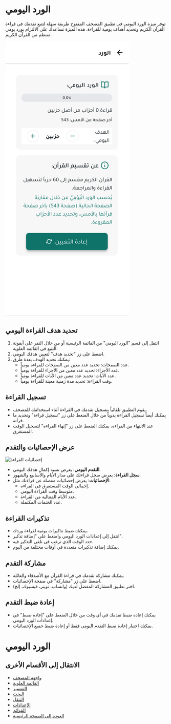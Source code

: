 # الورد اليومي

توفر ميزة الورد اليومي في تطبيق المصحف المفتوح طريقة سهلة لتتبع تقدمك في قراءة القرآن الكريم وتحديد أهداف يومية للقراءة. هذه الميزة تساعدك على الالتزام بورد يومي منتظم من القرآن الكريم.

![واجهة الورد اليومي](../screenshots/tracker-screen.png)

## تحديد هدف القراءة اليومي

1. انتقل إلى قسم "الورد اليومي" من القائمة الرئيسية أو من خلال النقر على أيقونة التتبع في القائمة العلوية.
2. اضغط على زر "تحديد هدف" لتعيين هدفك اليومي.
3. يمكنك تحديد الهدف بعدة طرق:
   - عدد الصفحات: تحديد عدد معين من الصفحات للقراءة يومياً.
   - عدد الأجزاء: تحديد عدد معين من الأجزاء للقراءة يومياً.
   - عدد الآيات: تحديد عدد معين من الآيات للقراءة يومياً.
   - وقت القراءة: تحديد مدة زمنية معينة للقراءة يومياً.

## تسجيل القراءة

- يقوم التطبيق تلقائياً بتسجيل تقدمك في القراءة أثناء استخدامك للمصحف.
- يمكنك أيضاً تسجيل القراءة يدوياً من خلال الضغط على زر "تسجيل قراءة" وتحديد ما قرأته.
- عند الانتهاء من القراءة، يمكنك الضغط على زر "إنهاء القراءة" لتسجيل الوقت المستغرق.

## عرض الإحصائيات والتقدم

![إحصائيات القراءة](../screenshots/tracker-stats.png)

- **التقدم اليومي**: يعرض نسبة إكمال هدفك اليومي.
- **سجل القراءة**: يعرض سجل قراءتك على مدار الأيام والأسابيع والشهور.
- **الإحصائيات**: يعرض إحصائيات مفصلة عن قراءتك مثل:
  - إجمالي الوقت المستغرق في القراءة.
  - متوسط وقت القراءة اليومي.
  - عدد الأيام المتتالية من القراءة.
  - عدد الختمات المكتملة.

## تذكيرات القراءة

- يمكنك ضبط تذكيرات يومية لقراءة وردك.
- انتقل إلى إعدادات الورد اليومي واضغط على "إضافة تذكير".
- حدد الوقت الذي ترغب في تلقي التذكير فيه.
- يمكنك إضافة تذكيرات متعددة في أوقات مختلفة من اليوم.

## مشاركة التقدم

- يمكنك مشاركة تقدمك في قراءة القرآن مع الأصدقاء والعائلة.
- اضغط على زر "مشاركة" في صفحة الإحصائيات.
- اختر تطبيق المشاركة المفضل لديك (واتساب، تويتر، فيسبوك، إلخ).

## إعادة ضبط التقدم

- يمكنك إعادة ضبط تقدمك في أي وقت من خلال الضغط على "إعادة ضبط" في إعدادات الورد اليومي.
- يمكنك اختيار إعادة ضبط التقدم اليومي فقط أو إعادة ضبط جميع الإحصائيات.

# الورد اليومي

## الانتقال إلى الأقسام الأخرى

- [واجهة المصحف](./mushaf_interface.md)
- [القائمة العلوية](./top_menu.md)
- [التفسير](./tafseer.md)
- [البحث](./search.md)
- [التنقل](./navigation.md)
- [الإعدادات](./settings.md)
- [القوائم](./lists.md)
- [العودة إلى الصفحة الرئيسية](./README.md)
